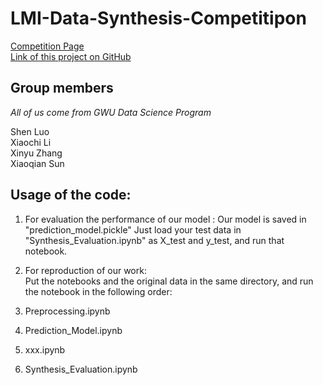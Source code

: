 # LMI-Data-Synthesis-Competitipon
[Competition Page](https://www.ncsi.com/event/dcdatacon/hackathon/)  
[Link of this project on GitHub](https://github.com/XC-Li/LMI-Data-Synthesis-Competition)  
## Group members
*All of us come from GWU Data Science Program*  

Shen Luo  
Xiaochi Li  
Xinyu Zhang  
Xiaoqian Sun  

## Usage of the code:

1. For evaluation the performance of our model : 
 Our model is saved in "prediction_model.pickle"
 Just load your test data in "Synthesis_Evaluation.ipynb" as X_test and y_test, and run that notebook.
 
2. For reproduction of our work:  
 Put the notebooks and the original data in the same directory, and run the notebook in the following order:
 1. Preprocessing.ipynb
 2. Prediction_Model.ipynb
 3. xxx.ipynb
 4. Synthesis_Evaluation.ipynb
